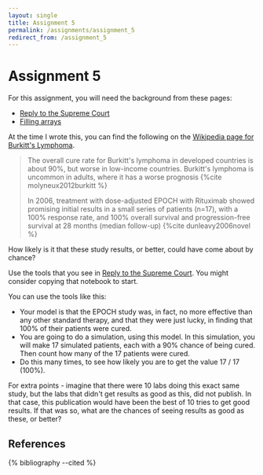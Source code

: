 ```yaml
---
layout: single
title: Assignment 5
permalink: /assignments/assignment_5
redirect_from: /assignment_5
---
```


# Assignment 5

For this assignment, you will need the background from these pages:

* [Reply to the Supreme Court](../chapters/03/reply_supreme)
* [Filling arrays](../chapters/03/filling_arrays)

At the time I wrote this, you can find the following on the [Wikipedia
page for Burkitt's
Lymphoma](https://en.wikipedia.org/wiki/Burkitt%27s_lymphoma#Prognosis).

> The overall cure rate for Burkitt's lymphoma in developed countries is
> about 90%, but worse in low-income countries. Burkitt's lymphoma is
> uncommon in adults, where it has a worse prognosis
> {%cite molyneux2012burkitt %}
>
> In 2006, treatment with dose-adjusted EPOCH with Rituximab showed
> promising initial results in a small series of patients (n=17), with
> a 100% response rate, and 100% overall survival and progression-free
> survival at 28 months (median follow-up) {%cite dunleavy2006novel %}

How likely is it that these study results, or better, could have come
about by chance?

Use the tools that you see in [Reply to the Supreme
Court](../chapters/03/reply_supreme).  You might consider copying that
notebook to start.

You can use the tools like this:

* Your model is that the EPOCH study was, in fact, no more effective than any
  other standard therapy, and that they were just lucky, in finding that 100%
  of their patients were cured.
* You are going to do a simulation, using this model.  In this simulation, you
  will make 17 simulated patients, each with a 90% chance of being cured.  Then
  count how many of the 17 patients were cured.
* Do this many times, to see how likely you are to get the value 17 / 17
  (100%).

For extra points - imagine that there were 10 labs doing this exact same
study, but the labs that didn't get results as good as this, did not
publish. In that case, this publication would have been the best of 10
tries to get good results.  If that was so, what are the chances of
seeing results as good as these, or better?

## References

{% bibliography --cited %}
